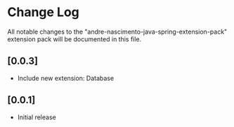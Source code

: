 # Change Log

All notable changes to the "andre-nascimento-java-spring-extension-pack" extension pack will be documented in this file.

## [0.0.3]

- Include new extension: Database

## [0.0.1]

- Initial release

